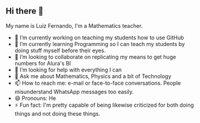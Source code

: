 ## Hi there 👋

My name is Luiz Fernando, I'm a Mathematics teacher.

- 🔭 I’m currently working on teaching my students how to use GitHub
- 🌱 I’m currently learning Programming so I can teach my students by doing stuff myself before their eyes.
- 👯 I’m looking to collaborate on replicating my means to get huge numbers for Alura's BI
- 🤔 I’m looking for help with everything I can
- 💬 Ask me about Mathematics, Physics and a bit of Technology
- 📫 How to reach me: e-mail or face-to-face conversations. People misunderstand WhatsApp messages too easily.
- 😄 Pronouns: He
- ⚡ Fun fact: I'm pretty capable of being likewise criticized for both doing things and not doing these things.

